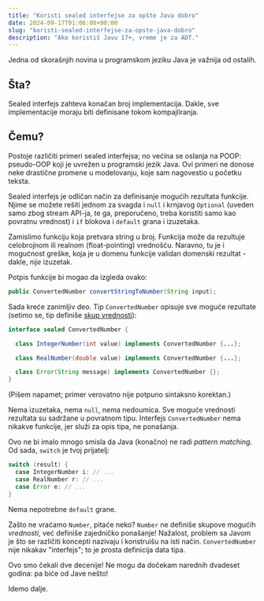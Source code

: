 ```yaml
---
title: "Koristi sealed interfejse za opšte Java dobro"
date: 2024-09-17T01:06:08+00:00
slug: "koristi-sealed-interfejse-za-opste-java-dobro"
description: "Ako koristiš Javu 17+, vreme je za ADT."
---
```


Jedna od skorašnjih novina u programskom jeziku Java je važnija od ostalih.

## Šta?

Sealed interfejs zahteva konačan broj implementacija. Dakle, sve implementacije moraju biti definisane tokom kompajliranja.

## Čemu?

Postoje različiti primeri sealed interfejsa; no većina se oslanja na POOP: pseudo-OOP koji je uvrežen u programski jezik Java. Ovi primeri ne donose neke drastične promene u modelovanju, koje sam nagovestio u početku teksta.

Sealed interfejs je odličan način za definisanje mogućih rezultata funkcije. Njime se možete rešiti jednom za svagda i `null` i krnjavog `Optional` (uveden samo zbog stream API-ja, te ga, preporučeno, treba koristiti samo kao povratnu vrednost) i `if` blokova i `default` grana i izuzetaka.

Zamislimo funkciju koja pretvara string u broj. Funkcija može da rezultuje celobrojnom ili realnom (float-pointing) vrednošću. Naravno, tu je i mogućnost greške, koja je u domenu funkcije validan domenski rezultat - dakle, _nije_ izuzetak.

Potpis funkcije bi mogao da izgleda ovako:

```java
public ConvertedNumber convertStringToNumber(String input);
```

Sada kreće zanimljiv deo. Tip `ConvertedNumber` opisuje sve moguće rezultate (setimo se, tip definiše [skup vrednosti](https://oblac.rs/oop-kakav-tip-rece-klasa/)):

```java
interface sealed ConvertedNumber {

  class IntegerNumber(int value) implements ConvertedNumber {...};

  class RealNumber(double value) implements ConvertedNumber {...};

  class Error(String message) implements ConvertedNumber {};
}
```

(Pišem napamet; primer verovatno nije potpuno sintaksno korektan.)

Nema izuzetaka, nema `null`, nema nedoumica. Sve moguće vrednosti rezultata su sadržane u povratnom tipu. Interfejs `ConvertedNumber` nema nikakve funkcije, jer služi za opis tipa, ne ponašanja.

Ovo ne bi imalo mnogo smisla da Java (konačno) ne radi _pattern matching_. Od sada, `switch` je tvoj prijatelj:

```java
switch (result) {
  case IntegerNumber i: // ...
  case RealNumber r: // ...
  case Error e: // ...
}
```

Nema nepotrebne `default` grane.

Zašto ne vraćamo `Number`, pitaće neko? `Number` ne definiše skupove mogućih _vrednosti_, već definiše zajedničko ponašanje! Nažalost, problem sa Javom je što se različiti koncepti nazivaju i konstruišu na isti način. `ConvertedNumber` nije nikakav "interfejs"; to je prosta definicija data tipa.

Ovo smo čekali dve decenije! Ne mogu da dočekam narednih dvadeset godina: pa biće od Jave nešto!

Idemo dalje.
